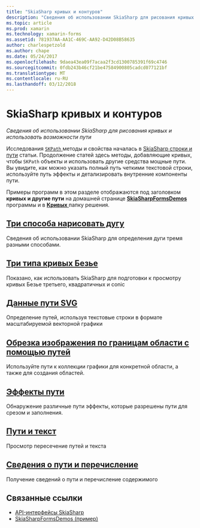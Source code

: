```yaml
---
title: "SkiaSharp кривых и контуров"
description: "Сведения об использовании SkiaSharp для рисования кривых и использовать возможности пути"
ms.topic: article
ms.prod: xamarin
ms.technology: xamarin-forms
ms.assetid: 781937AA-AA1C-469C-AA92-D42D08B58635
author: charlespetzold
ms.author: chape
ms.date: 05/24/2017
ms.openlocfilehash: 9daea43ea09f7acaa2f3cd1300785391f69c4746
ms.sourcegitcommit: 0fdb243b46cf21be47584900805cadcd077121bf
ms.translationtype: MT
ms.contentlocale: ru-RU
ms.lasthandoff: 03/12/2018
---
```

# <a name="skiasharp-curves-and-paths"></a>SkiaSharp кривых и контуров

_Сведения об использовании SkiaSharp для рисования кривых и использовать возможности пути_

Исследования [ `SKPath` ](https://developer.xamarin.com/api/type/SkiaSharp.SKPath/) методы и свойства началась в [SkiaSharp строки и пути](~/xamarin-forms/user-interface/graphics/skiasharp/paths/index.md) статьи. Продолжение статей здесь методы, добавляющие кривых, чтобы `SKPath` объекты и использовать другие средства мощные пути. Вы увидите, как можно указать полный путь четкими текстовой строки, используйте путь эффекты и детализировать внутренние компоненты пути.

Примеры программ в этом разделе отображаются под заголовком **кривых и другие пути** на домашней странице [ **SkiaSharpFormsDemos** ](https://developer.xamarin.com/samples/xamarin-forms/SkiaSharpForms/SkiaSharpFormsDemos/) программы и в [ **Кривых** ](https://github.com/xamarin/xamarin-forms-samples/tree/master/SkiaSharpForms/SkiaSharpFormsDemos/SkiaSharpFormsDemos/SkiaSharpFormsDemos/Curves) папку решения.

## <a name="three-ways-to-draw-an-arcarcsmd"></a>[Три способа нарисовать дугу](arcs.md)

Сведения об использовании SkiaSharp для определения дуги тремя разными способами.

## <a name="three-types-of-bzier-curvesbeziersmd"></a>[Три типа кривых Безье](beziers.md)

Показано, как использовать SkiaSharp для подготовки к просмотру кривых Безье третьего, квадратичных и conic

## <a name="svg-path-datapath-datamd"></a>[Данные пути SVG](path-data.md)

Определение путей, используя текстовые строки в формате масштабируемой векторной графики

## <a name="clipping-with-paths-and-regionsclippingmd"></a>[Обрезка изображения по границам области с помощью путей](clipping.md)

Используйте пути к коллекции графики для конкретной области, а также для создания областей.

## <a name="path-effectseffectsmd"></a>[Эффекты пути](effects.md)

Обнаружение различные пути эффекты, которые разрешены пути для срезом и заполнения.

## <a name="paths-and-texttext-pathsmd"></a>[Пути и текст](text-paths.md)

Просмотр пересечение путей и текста

## <a name="path-information-and-enumerationinformationmd"></a>[Сведения о пути и перечисление](information.md)

Получение сведений о пути и перечисление содержимого


## <a name="related-links"></a>Связанные ссылки

- [API-интерфейсы SkiaSharp](https://developer.xamarin.com/api/root/SkiaSharp/)
- [SkiaSharpFormsDemos (пример)](https://developer.xamarin.com/samples/xamarin-forms/SkiaSharpForms/SkiaSharpFormsDemos/)
